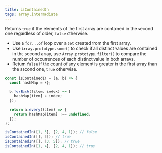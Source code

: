 ```yaml
---
title: isContainedIn
tags: array,intermediate
---
```


Returns `true` if the elements of the first array are contained in the second one regardless of order, `false` otherwise.

- Use a `for...of` loop over a `Set` created from the first array.
- Use `Array.prototype.some()` to check if all distinct values are contained in the second array, use `Array.prototype.filter()` to compare the number of occurrences of each distinct value in both arrays.
- Return `false` if the count of any element is greater in the first array than the second one, `true` otherwise.

```js
const isContainedIn = (a, b) => {
  const hashMap = {};

  b.forEach((item, index) => {
    hashMap[item] = index;
  });

  return a.every((item) => {
    return hashMap[item] !== undefined;
  });
};
```

```js
isContainedIn([1, 5], [2, 4, 1]); // false
isContainedIn([], []); // true
isContainedIn([], [3, 5]); // true
isContainedIn([1, 4], [2, 4, 1]); // true
```
